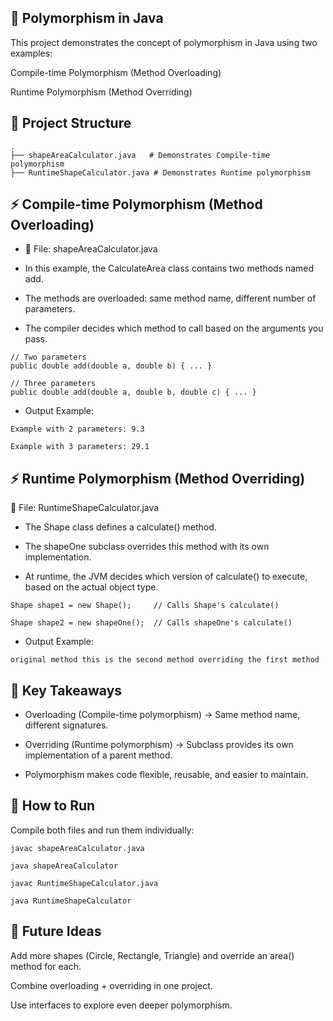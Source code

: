 ## 🔄 Polymorphism in Java

This project demonstrates the concept of polymorphism in Java using two examples:

Compile-time Polymorphism (Method Overloading)

Runtime Polymorphism (Method Overriding)


## 📂 Project Structure

```
.
├── shapeAreaCalculator.java   # Demonstrates Compile-time polymorphism
├── RuntimeShapeCalculator.java # Demonstrates Runtime polymorphism

```

## ⚡ Compile-time Polymorphism (Method Overloading) 

- 📌 File: shapeAreaCalculator.java

 - In this example, the CalculateArea class contains two methods named add.

 - The methods are overloaded: same method name, different number of parameters.

 - The compiler decides which method to call based on the arguments you pass.

```
// Two parameters
public double add(double a, double b) { ... }

// Three parameters
public double add(double a, double b, double c) { ... }

```

- Output Example:

```
Example with 2 parameters: 9.3

Example with 3 parameters: 29.1

```


## ⚡ Runtime Polymorphism (Method Overriding)

📌 File: RuntimeShapeCalculator.java

- The Shape class defines a calculate() method.

- The shapeOne subclass overrides this method with its own implementation.

- At runtime, the JVM decides which version of calculate() to execute, based on the actual object type.

```
Shape shape1 = new Shape();     // Calls Shape's calculate()

Shape shape2 = new shapeOne();  // Calls shapeOne's calculate()

```

- Output Example:

```
original method this is the second method overriding the first method

```


## 🧠 Key Takeaways

- Overloading (Compile-time polymorphism) → Same method name, different signatures.

- Overriding (Runtime polymorphism) → Subclass provides its own implementation of a parent method.

- Polymorphism makes code flexible, reusable, and easier to maintain.


## 🚀 How to Run

Compile both files and run them individually:

```
javac shapeAreaCalculator.java

java shapeAreaCalculator

javac RuntimeShapeCalculator.java

java RuntimeShapeCalculator

```

## 🔮 Future Ideas

Add more shapes (Circle, Rectangle, Triangle) and override an area() method for each.

Combine overloading + overriding in one project.

Use interfaces to explore even deeper polymorphism.